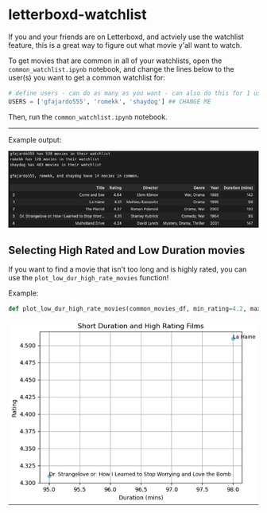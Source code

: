 # letterboxd-watchlist

If you and your friends are on Letterboxd, and actviely use the watchlist feature, this is a great way to figure out what movie y'all want to watch. 

To get movies that are common in all of your watchlists, open the ```common_watchlist.ipynb``` notebook, and change the lines below to the user(s) you want to get a common watchlist for:

```python
# define users - can do as many as you want - can also do this for 1 user
USERS = ['gfajardo555', 'romekk', 'shaydog'] ## CHANGE ME
``` 
Then, run the ```common_watchlist.ipynb``` notebook. 

---

Example output:

![common_watchlist](imgs/watchlist_ex.png)

## Selecting High Rated and Low Duration movies

If you want to find a movie that isn't too long and is highly rated, you can use the ```plot_low_dur_high_rate_movies``` function!

Example: 

```python
def plot_low_dur_high_rate_movies(common_movies_df, min_rating=4.2, max_duration=100, font_size=9, save_dir=None):
```

![plot_low_dur_high_rate_movies](imgs/watchlist_plot.png)
